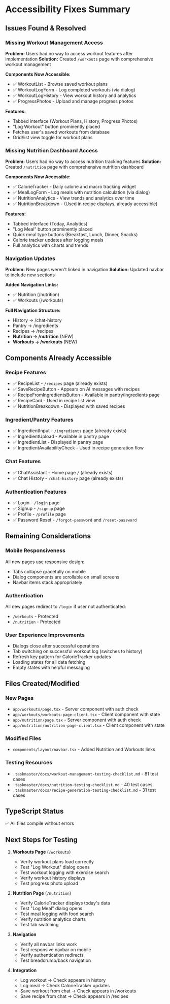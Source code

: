 # Accessibility Fixes Summary

## Issues Found & Resolved

### Missing Workout Management Access
**Problem:** Users had no way to access workout features after implementation
**Solution:** Created `/workouts` page with comprehensive workout management

**Components Now Accessible:**
- ✅ WorkoutList - Browse saved workout plans
- ✅ WorkoutLogForm - Log completed workouts (via dialog)
- ✅ WorkoutLogHistory - View workout history and analytics
- ✅ ProgressPhotos - Upload and manage progress photos

**Features:**
- Tabbed interface (Workout Plans, History, Progress Photos)
- "Log Workout" button prominently placed
- Fetches user's saved workouts from database
- Grid/list view toggle for workout plans

### Missing Nutrition Dashboard Access
**Problem:** Users had no way to access nutrition tracking features
**Solution:** Created `/nutrition` page with comprehensive nutrition dashboard

**Components Now Accessible:**
- ✅ CalorieTracker - Daily calorie and macro tracking widget
- ✅ MealLogForm - Log meals with nutrition calculation (via dialog)
- ✅ NutritionAnalytics - View trends and analytics over time
- ✅ NutritionBreakdown - (Used in recipe displays, already accessible)

**Features:**
- Tabbed interface (Today, Analytics)
- "Log Meal" button prominently placed
- Quick meal type buttons (Breakfast, Lunch, Dinner, Snacks)
- Calorie tracker updates after logging meals
- Full analytics with charts and trends

### Navigation Updates
**Problem:** New pages weren't linked in navigation
**Solution:** Updated navbar to include new sections

**Added Navigation Links:**
- ✅ Nutrition (/nutrition)
- ✅ Workouts (/workouts)

**Full Navigation Structure:**
- History → /chat-history
- Pantry → /ingredients
- Recipes → /recipes
- **Nutrition → /nutrition** (NEW)
- **Workouts → /workouts** (NEW)

## Components Already Accessible

### Recipe Features
- ✅ RecipeList - `/recipes` page (already exists)
- ✅ SaveRecipeButton - Appears on AI messages with recipes
- ✅ RecipeFromIngredientsButton - Available in pantry/ingredients page
- ✅ RecipeCard - Used in recipe list view
- ✅ NutritionBreakdown - Displayed with saved recipes

### Ingredient/Pantry Features
- ✅ IngredientInput - `/ingredients` page (already exists)
- ✅ IngredientUpload - Available in pantry page
- ✅ IngredientList - Displayed in pantry page
- ✅ IngredientAvailabilityCheck - Used in recipe generation flow

### Chat Features
- ✅ ChatAssistant - Home page `/` (already exists)
- ✅ Chat History - `/chat-history` page (already exists)

### Authentication Features
- ✅ Login - `/login` page
- ✅ Signup - `/signup` page
- ✅ Profile - `/profile` page
- ✅ Password Reset - `/forgot-password` and `/reset-password`

## Remaining Considerations

### Mobile Responsiveness
All new pages use responsive design:
- Tabs collapse gracefully on mobile
- Dialog components are scrollable on small screens
- Navbar items stack appropriately

### Authentication
All new pages redirect to `/login` if user not authenticated:
- `/workouts` - Protected
- `/nutrition` - Protected

### User Experience Improvements
- Dialogs close after successful operations
- Tab switching on successful workout log (switches to history)
- Refresh key pattern for CalorieTracker updates
- Loading states for all data fetching
- Empty states with helpful messaging

## Files Created/Modified

### New Pages
- `app/workouts/page.tsx` - Server component with auth check
- `app/workouts/workouts-page-client.tsx` - Client component with state
- `app/nutrition/page.tsx` - Server component with auth check
- `app/nutrition/nutrition-page-client.tsx` - Client component with state

### Modified Files
- `components/layout/navbar.tsx` - Added Nutrition and Workouts links

### Testing Resources
- `.taskmaster/docs/workout-management-testing-checklist.md` - 81 test cases
- `.taskmaster/docs/nutrition-testing-checklist.md` - 40 test cases
- `.taskmaster/docs/recipe-generation-testing-checklist.md` - 31 test cases

## TypeScript Status
✅ All files compile without errors

## Next Steps for Testing

1. **Workouts Page** (`/workouts`)
   - Verify workout plans load correctly
   - Test "Log Workout" dialog opens
   - Test workout logging with exercise search
   - Verify workout history displays
   - Test progress photo upload

2. **Nutrition Page** (`/nutrition`)
   - Verify CalorieTracker displays today's data
   - Test "Log Meal" dialog opens
   - Test meal logging with food search
   - Verify nutrition analytics charts
   - Test tab switching

3. **Navigation**
   - Verify all navbar links work
   - Test responsive navbar on mobile
   - Verify authentication redirects
   - Test breadcrumb/back navigation

4. **Integration**
   - Log workout → Check appears in history
   - Log meal → Check CalorieTracker updates
   - Save workout from chat → Check appears in /workouts
   - Save recipe from chat → Check appears in /recipes
